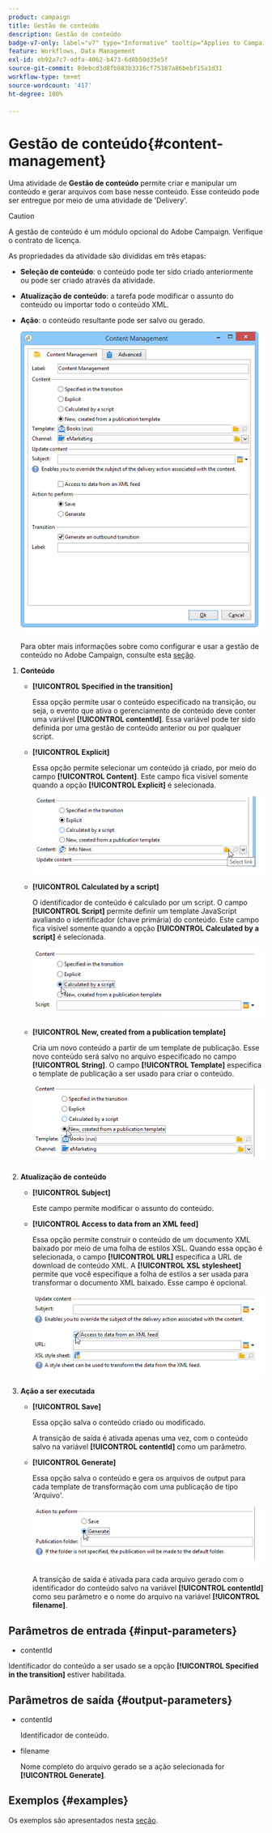 ```yaml
---
product: campaign
title: Gestão de conteúdo
description: Gestão de conteúdo
badge-v7-only: label="v7" type="Informative" tooltip="Applies to Campaign Classic v7 only"
feature: Workflows, Data Management
exl-id: eb92a7c7-edfa-4062-b473-6d8b50d35e5f
source-git-commit: 8debcd3d8fb883b3316cf75187a86bebf15a1d31
workflow-type: tm+mt
source-wordcount: '417'
ht-degree: 100%

---
```


# Gestão de conteúdo{#content-management}



Uma atividade de **Gestão de conteúdo** permite criar e manipular um conteúdo e gerar arquivos com base nesse conteúdo. Esse conteúdo pode ser entregue por meio de uma atividade de &#39;Delivery&#39;.

>[!CAUTION]
>
>A gestão de conteúdo é um módulo opcional do Adobe Campaign. Verifique o contrato de licença.

As propriedades da atividade são divididas em três etapas:

* **Seleção de conteúdo**: o conteúdo pode ter sido criado anteriormente ou pode ser criado através da atividade.
* **Atualização de conteúdo**: a tarefa pode modificar o assunto do conteúdo ou importar todo o conteúdo XML.
* **Ação**: o conteúdo resultante pode ser salvo ou gerado.

   ![](assets/content_mgmt_edit.png)

   Para obter mais informações sobre como configurar e usar a gestão de conteúdo no Adobe Campaign, consulte esta [seção](../../delivery/using/about-content-management.md).

1. **Conteúdo**

   * **[!UICONTROL Specified in the transition]**

      Essa opção permite usar o conteúdo especificado na transição, ou seja, o evento que ativa o gerenciamento de conteúdo deve conter uma variável **[!UICONTROL contentId]**. Essa variável pode ter sido definida por uma gestão de conteúdo anterior ou por qualquer script.

   * **[!UICONTROL Explicit]**

      Essa opção permite selecionar um conteúdo já criado, por meio do campo **[!UICONTROL Content]**. Este campo fica visível somente quando a opção **[!UICONTROL Explicit]** é selecionada.

      ![](assets/content_mgmt_explicit.png)

   * **[!UICONTROL Calculated by a script]**

      O identificador de conteúdo é calculado por um script. O campo **[!UICONTROL Script]** permite definir um template JavaScript avaliando o identificador (chave primária) do conteúdo. Este campo fica visível somente quando a opção **[!UICONTROL Calculated by a script]** é selecionada.

      ![](assets/content_mgmt_script.png)

   * **[!UICONTROL New, created from a publication template]**

      Cria um novo conteúdo a partir de um template de publicação. Esse novo conteúdo será salvo no arquivo especificado no campo **[!UICONTROL String]**. O campo **[!UICONTROL Template]** especifica o template de publicação a ser usado para criar o conteúdo.

      ![](assets/content_mgmt_new.png)

1. **Atualização de conteúdo**

   * **[!UICONTROL Subject]**

      Este campo permite modificar o assunto do conteúdo.

   * **[!UICONTROL Access to data from an XML feed]**

      Essa opção permite construir o conteúdo de um documento XML baixado por meio de uma folha de estilos XSL. Quando essa opção é selecionada, o campo **[!UICONTROL URL]** especifica a URL de download de conteúdo XML. A **[!UICONTROL XSL stylesheet]** permite que você especifique a folha de estilos a ser usada para transformar o documento XML baixado. Esse campo é opcional.

      ![](assets/content_mgmt_xmlcontent.png)

1. **Ação a ser executada**

   * **[!UICONTROL Save]**

      Essa opção salva o conteúdo criado ou modificado.

      A transição de saída é ativada apenas uma vez, com o conteúdo salvo na variável **[!UICONTROL contentId]** como um parâmetro.

   * **[!UICONTROL Generate]**

      Essa opção salva o conteúdo e gera os arquivos de output para cada template de transformação com uma publicação de tipo &#39;Arquivo&#39;.

      ![](assets/content_mgmt_generate.png)

      A transição de saída é ativada para cada arquivo gerado com o identificador do conteúdo salvo na variável **[!UICONTROL contentId]** como seu parâmetro e o nome do arquivo na variável **[!UICONTROL filename]**.

## Parâmetros de entrada {#input-parameters}

* contentId

Identificador do conteúdo a ser usado se a opção **[!UICONTROL Specified in the transition]** estiver habilitada.

## Parâmetros de saída {#output-parameters}

* contentId

   Identificador de conteúdo.

* filename

   Nome completo do arquivo gerado se a ação selecionada for **[!UICONTROL Generate]**.

## Exemplos {#examples}

Os exemplos são apresentados nesta [seção](../../delivery/using/automating-via-workflows.md#examples).
